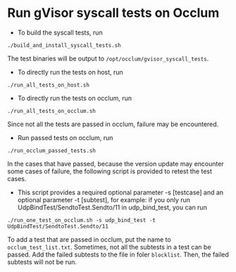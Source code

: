 # Run gVisor syscall tests on Occlum

- To build the syscall tests, run
```
./build_and_install_syscall_tests.sh
```
The test binaries will be output to `/opt/occlum/gvisor_syscall_tests`.

- To directly run the tests on host, run 
```
./run_all_tests_on_host.sh
```

- To directly run the tests on occlum, run 
```
./run_all_tests_on_occlum.sh
```
Since not all the tests are passed in occlum, failure may be encountered.

- Run passed tests on occlum, run
```
./run_occlum_passed_tests.sh
```
In the cases that have passed, because the version update may encounter some cases of failure, the following script is provided to retest the test cases.
- This script provides a required optional parameter -s [testcase] and an optional parameter -t [subtest], for example: if you only run UdpBindTest/SendtoTest.Sendto/11 in udp_bind_test, you can run
```
./run_one_test_on_occlum.sh -s udp_bind_test -t UdpBindTest/SendtoTest.Sendto/11
```

To add a test that are passed in occlum, put the name to `occlum_test_list.txt`. Sometimes, not all the subtests in a test can be passed. Add the failed subtests to the file in foler `blocklist`. Then, the failed subtests will not be run.
